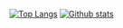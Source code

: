 
[![Top Langs](https://github-readme-stats.vercel.app/api/top-langs/?username=tboltondev&layout=compact&theme=tokyonight&hide_border=true)](https://github.com/tboltondev)
[![Github stats](https://github-readme-stats.vercel.app/api?username=tboltondev&theme=tokyonight&count_private=true&hide_border=true&line_height=20)](https://github.com/tboltondev)
